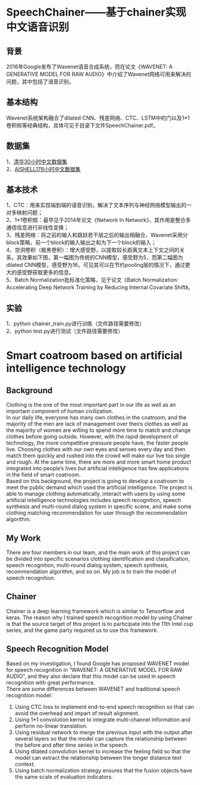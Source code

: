 SpeechChainer——基于chainer实现中文语音识别
====

背景
------
2016年Google发布了Wavenet语音合成系统，而在论文《WAVENET: A GENERATIVE MODEL FOR RAW AUDIO》中介绍了Wavenet网络可用来解决的问题，其中包括了语音识别。<br>

基本结构
------
Wavenet系统架构融合了dilated CNN、残差网络、CTC、LSTM中的门以及1*1卷积核等经典结构，具体可见于目录下文件SpeechChainer.pdf。<br>

数据集
------
1、[清华30小时中文数据集](http://www.openslr.org/18/)<br>
2、[AISHELL178小时中文数据集](http://www.aishelltech.com/newsitem/277940177)<br>

基本技术
------
1、CTC：用来实现端到端的语音识别，解决了文本序列与神经网络模型输出的一对多映射问题；<br>
2、1*1卷积核：最早见于2014年论文《Network In Network》，其作用是整合多通信信息进行非线性变换；<br>
3、残差网络：将之前的输入和跳跃若干层之后的输出相融合，Wavenet采用分block策略，前一个block的输入输出之和为下一个block的输入；<br>
4、空洞卷积（极黑卷积）：增大感受野，以提取较长距离文本上下文之间的关系，其效果如下图，第一幅图为传统的CNN模型，感受野为5，而第二幅图为dilated CNN模型，感受野为16，可见其可以在节约pooling层的情况下，通过更大的感受野获取更多的信息。<br>
5、Batch Normalization批标准化策略，见于论文《Batch Normalization: Accelerating Deep Network Training by Reducing Internal Covariate Shift》。<br>

实验
------
1、python chainer_train.py进行训练（文件路径需要修改）<br>
2、python test.py进行测试（文件路径需要修改）<br>

# Smart coatroom based on artificial intelligence technology

## Background
  Clothing is the one of the most important part in our life as well as an important component of human civilization.<br>
  In our daily life, everyone has many own clothes in the coatroom, and the majority of the men are lack of management over theirs clothes as well as the majority of women are willing to spend more time to match and change clothes before going outside. However, with the rapid development of technology, the more competitive pressure people have, the faster people live. Choosing clothes with our own eyes and senses every day and then match them quickly and rushed into the crowd will make our live too single and rough. At the same time, there are more and more smart home product integrated into people’s lives but artificial intelligence has few applications in the field of smart coatroom.<br>
  Based on this background, the project is going to develop a coatroom to meet the public demand which used the artificial intelligence. The project is able to manage clothing automatically, interact with users by using some artificial intelligence technologies includes speech recognition, speech synthesis and multi-round dialog system in specific scene, and make some clothing matching recommendation for user through the recommendation algorithm.<br>
## My Work
  There are four members in our team, and the main work of this project can be divided into specific scenarios clothing identification and classification, speech recognition, multi-round dialog system, speech synthesis, recommendation algorithm, and so on. My job is to train the model of speech recognition.
## Chainer
  Chainer is a deep learning framework which is similar to Tensorflow and keras. The reason why I trained speech recognition model by using Chainer is that the source target of this project is to participate into the 11th Intel cup series, and the game party required us to use this framework.
## Speech Recognition Model
  Based on my investigation, I found Google has proposed WAVENET model for speech recognition in “WAVENET: A GENERATIVE MODEL FOR RAW AUDIO”, and they also declare that this model can be used in speech recognition with great performance.<br>
There are some differences between WAVENET and traditional speech recognition model:<br>
1. Using CTC loss to implement end-to-end speech recognition so that can avoid the overhead and impart of result alignment.<br>
2. Using 1*1 convolution kernel to integrate multi-channel information and perform no-linear translation.<br>
3. Using residual network to merge the previous input with the output after several layers so that the model can capture the relationship between the before and after time series in the speech.<br>
4. Using dilated convolution kernel to increase the feeling field so that the model can extract the relationship between the longer distance text context.<br>
5. Using batch normalization strategy ensures that the fusion objects have the same scale of evaluation indicators.<br>



